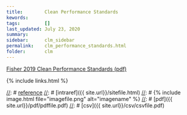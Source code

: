 ```yaml
---
title:        Clean Performance Standards
kewords:              
tags:         []
last_updated: July 23, 2020    
summary:              
sidebar:      clm_sidebar
permalink:    clm_performance_standards.html  
folder:       clm 
---    
```


[//]: # (Comments on edit:? )


[Fisher 2019 Clean Performance Standards (pdf)](/pdf/climate/Fisher_2019_Standards_vs_Pricing.pdf)


{% include links.html %}

[//]: # [reference](url)
[//]: # [intraref]({{ site.url}}/sitefile.html)
[//]: # {% include image.html file="imagefile.png" alt="imagename"  %}
[//]: # [pdf]({{ site.url}}/pdf/pdffile.pdf)
[//]: # [csv]({{ site.url}}/csv/csvfile.pdf)



